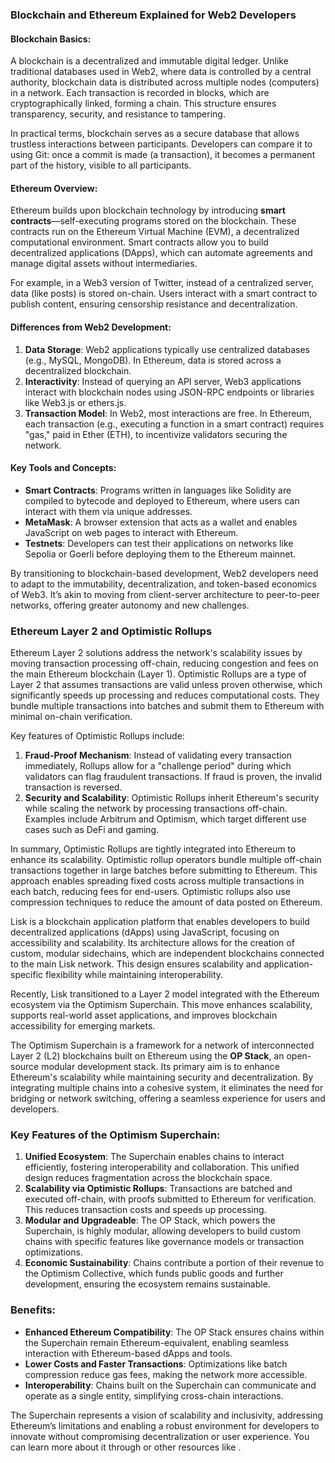 ### Blockchain and Ethereum Explained for Web2 Developers

#### Blockchain Basics:
A blockchain is a decentralized and immutable digital ledger. Unlike traditional databases used in Web2, where data is controlled by a central authority, blockchain data is distributed across multiple nodes (computers) in a network. Each transaction is recorded in blocks, which are cryptographically linked, forming a chain. This structure ensures transparency, security, and resistance to tampering.

In practical terms, blockchain serves as a secure database that allows trustless interactions between participants. Developers can compare it to using Git: once a commit is made (a transaction), it becomes a permanent part of the history, visible to all participants.

#### Ethereum Overview:
Ethereum builds upon blockchain technology by introducing **smart contracts**—self-executing programs stored on the blockchain. These contracts run on the Ethereum Virtual Machine (EVM), a decentralized computational environment. Smart contracts allow you to build decentralized applications (DApps), which can automate agreements and manage digital assets without intermediaries.

For example, in a Web3 version of Twitter, instead of a centralized server, data (like posts) is stored on-chain. Users interact with a smart contract to publish content, ensuring censorship resistance and decentralization.

#### Differences from Web2 Development:
1. **Data Storage**: Web2 applications typically use centralized databases (e.g., MySQL, MongoDB). In Ethereum, data is stored across a decentralized blockchain.
2. **Interactivity**: Instead of querying an API server, Web3 applications interact with blockchain nodes using JSON-RPC endpoints or libraries like Web3.js or ethers.js.
3. **Transaction Model**: In Web2, most interactions are free. In Ethereum, each transaction (e.g., executing a function in a smart contract) requires "gas," paid in Ether (ETH), to incentivize validators securing the network.

#### Key Tools and Concepts:
- **Smart Contracts**: Programs written in languages like Solidity are compiled to bytecode and deployed to Ethereum, where users can interact with them via unique addresses.
- **MetaMask**: A browser extension that acts as a wallet and enables JavaScript on web pages to interact with Ethereum.
- **Testnets**: Developers can test their applications on networks like Sepolia or Goerli before deploying them to the Ethereum mainnet.

By transitioning to blockchain-based development, Web2 developers need to adapt to the immutability, decentralization, and token-based economics of Web3. It’s akin to moving from client-server architecture to peer-to-peer networks, offering greater autonomy and new challenges.

### Ethereum Layer 2 and Optimistic Rollups

Ethereum Layer 2 solutions address the network's scalability issues by moving transaction processing off-chain, reducing congestion and fees on the main Ethereum blockchain (Layer 1). Optimistic Rollups are a type of Layer 2 that assumes transactions are valid unless proven otherwise, which significantly speeds up processing and reduces computational costs. They bundle multiple transactions into batches and submit them to Ethereum with minimal on-chain verification.

Key features of Optimistic Rollups include:
1. **Fraud-Proof Mechanism**: Instead of validating every transaction immediately, Rollups allow for a "challenge period" during which validators can flag fraudulent transactions. If fraud is proven, the invalid transaction is reversed.
2. **Security and Scalability**: Optimistic Rollups inherit Ethereum's security while scaling the network by processing transactions off-chain. Examples include Arbitrum and Optimism, which target different use cases such as DeFi and gaming.

 
In summary, Optimistic Rollups are tightly integrated into Ethereum to enhance its scalability.
Optimistic rollup operators bundle multiple off-chain transactions together in large batches before submitting to Ethereum. This approach enables spreading fixed costs across multiple transactions in each batch, reducing fees for end-users. Optimistic rollups also use compression techniques to reduce the amount of data posted on Ethereum.

Lisk is a blockchain application platform that enables developers to build decentralized applications (dApps) using JavaScript, focusing on accessibility and scalability. Its architecture allows for the creation of custom, modular sidechains, which are independent blockchains connected to the main Lisk network. This design ensures scalability and application-specific flexibility while maintaining interoperability.

Recently, Lisk transitioned to a Layer 2 model integrated with the Ethereum ecosystem via the Optimism Superchain. This move enhances scalability, supports real-world asset applications, and improves blockchain accessibility for emerging markets.

The Optimism Superchain is a framework for a network of interconnected Layer 2 (L2) blockchains built on Ethereum using the **OP Stack**, an open-source modular development stack. Its primary aim is to enhance Ethereum's scalability while maintaining security and decentralization. By integrating multiple chains into a cohesive system, it eliminates the need for bridging or network switching, offering a seamless experience for users and developers.

### Key Features of the Optimism Superchain:
1. **Unified Ecosystem**: The Superchain enables chains to interact efficiently, fostering interoperability and collaboration. This unified design reduces fragmentation across the blockchain space.
2. **Scalability via Optimistic Rollups**: Transactions are batched and executed off-chain, with proofs submitted to Ethereum for verification. This reduces transaction costs and speeds up processing.
3. **Modular and Upgradeable**: The OP Stack, which powers the Superchain, is highly modular, allowing developers to build custom chains with specific features like governance models or transaction optimizations.
4. **Economic Sustainability**: Chains contribute a portion of their revenue to the Optimism Collective, which funds public goods and further development, ensuring the ecosystem remains sustainable.

### Benefits:
- **Enhanced Ethereum Compatibility**: The OP Stack ensures chains within the Superchain remain Ethereum-equivalent, enabling seamless interaction with Ethereum-based dApps and tools.
- **Lower Costs and Faster Transactions**: Optimizations like batch compression reduce gas fees, making the network more accessible.
- **Interoperability**: Chains built on the Superchain can communicate and operate as a single entity, simplifying cross-chain interactions.

The Superchain represents a vision of scalability and inclusivity, addressing Ethereum’s limitations and enabling a robust environment for developers to innovate without compromising decentralization or user experience. You can learn more about it through  or other resources like .

